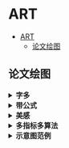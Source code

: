 # ART

- [ART](#art)
  - [论文绘图](#论文绘图)

## 论文绘图

</details>

<details>
<summary><b>字多</b></summary>

![1](../imgs/art_1.jpg)

用色彩框打底；图标形象；不同字体形态。

</details>

<details>
<summary><b>带公式</b></summary>

![4](../imgs/art_4.jpg)

底框；色彩对应。

</details>

<details>
<summary><b>美感</b></summary>

![5](../imgs/art_5.jpg)

色彩搭配；曲线布局。

</details>

<details>
<summary><b>多指标多算法</b></summary>

![6](../imgs/art_6.jpg)

同时对比性能、FLOPs 和参数量。

</details>

<details>
<summary><b>示意图范例</b></summary>

![2](../imgs/art_2.jpg)

- 星标级别很有灵性
- 用小圆圈代替卷积层

![3](../imgs/art_3.jpg)

底框。

</details>
